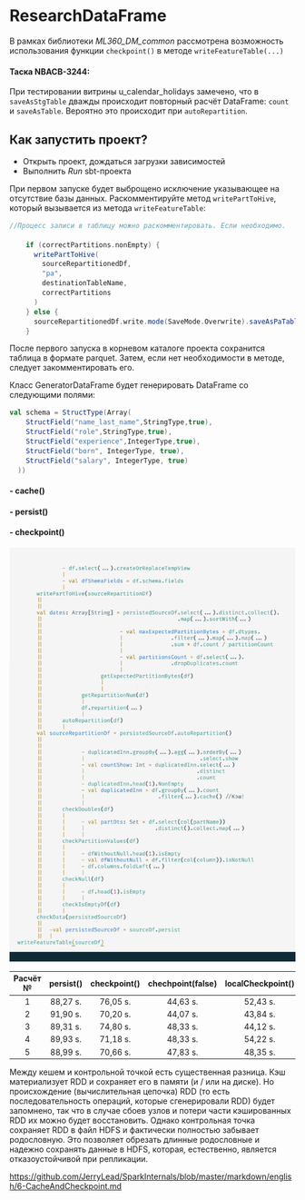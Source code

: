 # ResearchDataFrame

В рамках библиотеки *ML360_DM_common* рассмотрена возможность использования функции `checkpoint()` в методе `writeFeatureTable(...)`

#### Таска NBACB-3244:
При тестировании витрины u_calendar_holidays замечено, что в `saveAsStgTable` дважды происходит повторный расчёт DataFrame: `count` и `saveAsTable`. Вероятно это происходит при `autoRepartition`.

Как запустить проект?
--------
- Открыть проект, дождаться загрузки зависимостей
- Выполнить *Run* sbt-проекта

При первом запуске будет выброщено исключение указывающее на отсутствие базы данных. Раскомментируйте метод `writePartToHive`, который вызывается из метода `writeFeatureTable`:
```scala
//Процесс записи в таблицу можно раскомментировать. Если необходимо.

    if (correctPartitions.nonEmpty) {
      writePartToHive(
        sourceRepartitionedDf,
        "pa",
        destinationTableName,
        correctPartitions
      )
    } else {
      sourceRepartitionedDf.write.mode(SaveMode.Overwrite).saveAsPaTable(destinationTableName)
    }

```
После первого запуска в корневом каталоге проекта сохранится таблица в формате parquet. Затем, если нет необходимости в методе, следует закомментировать его.

Класс GeneratorDataFrame будет генерировать DataFrame со следующими полями:
```scala
val schema = StructType(Array(
    StructField("name_last_name",StringType,true),
    StructField("role",StringType,true),
    StructField("experience",IntegerType,true),
    StructField("born", IntegerType, true),
    StructField("salary", IntegerType, true)
  ))
```  


#### - cache()
#### - persist()
#### - checkpoint()

![](/img/df-line.jpg)

| Расчёт №  | persist()  | checkpoint()  | chechpoint(false)  | localCheckpoint()  | localCheckpoint(false) |
| :------------: | :------------: | :------------: | :------------: | :------------: | :------------:|
| 1  |  88,27 s. | 76,05 s.   | 44,63 s.   | 52,43 s.  |  45,19 s. |
|  2 |  91,90 s. |  70,20 s.  |  44,07 s.  | 43,84 s.  |  49,32 s. |
|  3 |  89,31 s. | 74,80  s. | 48,33 s.   | 44,12 s.   |  48,75 s. |
|  4 |  89,93 s. | 71,18  s. | 48,33 s.   |  54,22 s.  |  46,58 s. |
|  5 |  88,99 s. |  70,66 s. |  47,83 s.  |  48,35 s.  |  49,27 s. |


Между кешем и контрольной точкой есть существенная разница. Кэш материализует RDD и сохраняет его в памяти (и / или на диске). Но происхождение (вычислительная цепочка) RDD (то есть последовательность операций, которые сгенерировали RDD) будет запомнено, так что в случае сбоев узлов и потери части кэшированных RDD их можно будет восстановить. Однако контрольная точка сохраняет RDD в файл HDFS и фактически полностью забывает родословную. Это позволяет обрезать длинные родословные и надежно сохранять данные в HDFS, которая, естественно, является отказоустойчивой при репликации.

https://github.com/JerryLead/SparkInternals/blob/master/markdown/english/6-CacheAndCheckpoint.md


